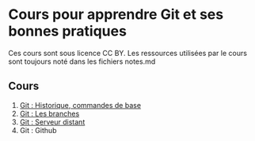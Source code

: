 # Cours pour apprendre Git et ses bonnes pratiques

Ces cours sont sous licence CC BY. Les ressources utilisées par le cours sont toujours noté dans les fichiers notes.md

## Cours

1. [Git : Historique, commandes de base](./cours-1)
2. [Git : Les branches](./cours-2)
3. [Git : Serveur distant](./cours-3)
4. Git : Github